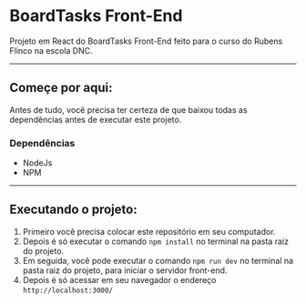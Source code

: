 # BoardTasks Front-End
Projeto em React do BoardTasks Front-End feito para o curso do Rubens Flinco na escola DNC.

----------------------------------------------------------------------------------------------------------

## Começe por aqui:
Antes de tudo, você precisa ter certeza de que baixou todas as dependências antes de executar este projeto.
### Dependências
- NodeJs
- NPM

----------------------------------------------------------------------------------------------------------

## Executando o projeto:
1) Primeiro você precisa colocar este repositório em seu computador.
2) Depois é só executar o comando ```npm install``` no terminal na pasta raiz do projeto.
3) Em seguida, você pode executar o comando ```npm run dev``` no terminal na pasta raiz do projeto, para iniciar o servidor front-end.
4) Depois é só acessar em seu navegador o endereço ```http://localhost:3000/```
